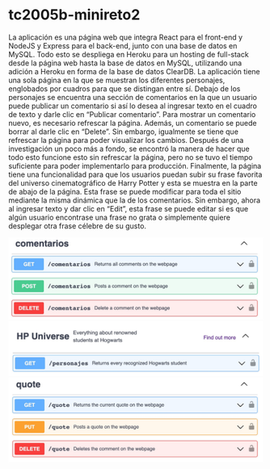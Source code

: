 # tc2005b-minireto2





La aplicación es una página web que integra React para el front-end y NodeJS y Express para el back-end, junto con una base de datos en MySQL. Todo esto se despliega en Heroku para un hosting de full-stack desde la página web hasta la base de datos en MySQL, utilizando una adición a Heroku en forma de la base de datos ClearDB. La aplicación tiene una sola página en la que se muestran los diferentes personajes, englobados por cuadros para que se distingan entre sí. Debajo de los personajes se encuentra una sección de comentarios en la que un usuario puede publicar un comentario si así lo desea al ingresar texto en el cuadro de texto y darle clic en “Publicar comentario”. Para mostrar un comentario nuevo, es necesario refrescar la página.  Además, un comentario se puede borrar al darle clic en “Delete”. Sin embargo, igualmente se tiene que refrescar la página para poder visualizar los cambios. Después de una investigación un poco más a fondo, se encontró la manera de hacer que todo esto funcione esto sin refrescar la página, pero no se tuvo el tiempo suficiente para poder implementarlo para producción. Finalmente, la página tiene una funcionalidad para que los usuarios puedan subir su frase favorita del universo cinematográfico de Harry Potter y esta se muestra en la parte de abajo de la página. Esta frase se puede modificar para toda el sitio mediante la misma dinámica que la de los comentarios. Sin embargo, ahora al ingresar texto y dar clic en “Edit”, esta frase se puede editar si es que algún usuario encontrase una frase no grata o simplemente quiere desplegar otra frase célebre de su gusto.



![alt text](./metodos/comentarios.jpeg)
![alt text](./metodos/personajes.jpeg)
![alt text](./metodos/quote.jpeg)